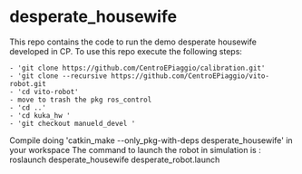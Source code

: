 # desperate_housewife
This repo contains  the code to run the demo desperate housewife developed in CP.
To use this repo execute the following steps:

	- 'git clone https://github.com/CentroEPiaggio/calibration.git'
	- 'git clone --recursive https://github.com/CentroEPiaggio/vito-robot.git
	- 'cd vito-robot'
	- move to trash the pkg ros_control
	- 'cd ..'
	- 'cd kuka_hw '
	- 'git checkout manueld_devel '

Compile doing 'catkin_make --only_pkg-with-deps desperate_housewife' in your workspace
The command to launch the robot in simulation is : roslaunch desperate_housewife desperate_robot.launch